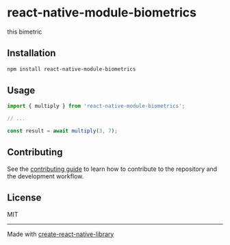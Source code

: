 # react-native-module-biometrics

this bimetric

## Installation

```sh
npm install react-native-module-biometrics
```

## Usage


```js
import { multiply } from 'react-native-module-biometrics';

// ...

const result = await multiply(3, 7);
```


## Contributing

See the [contributing guide](CONTRIBUTING.md) to learn how to contribute to the repository and the development workflow.

## License

MIT

---

Made with [create-react-native-library](https://github.com/callstack/react-native-builder-bob)
